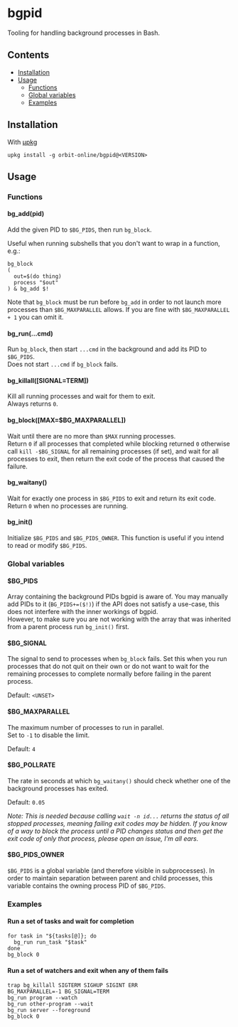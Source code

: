 # bgpid

Tooling for handling background processes in Bash.

## Contents

- [Installation](#installation)
- [Usage](#usage)
  - [Functions](#functions)
  - [Global variables](#global-variables)
  - [Examples](#examples)

## Installation

With [μpkg](https://github.com/orbit-online/upkg)

```
upkg install -g orbit-online/bgpid@<VERSION>
```

## Usage

### Functions

#### bg_add(pid)

Add the given PID to `$BG_PIDS`, then run `bg_block`.

Useful when running subshells that you don't want to wrap in a function, e.g.:

```
bg_block
(
  out=$(do thing)
  process "$out"
) & bg_add $!
```

Note that `bg_block` must be run before `bg_add` in order to not launch more
processes than `$BG_MAXPARALLEL` allows. If you are fine with
`$BG_MAXPARALLEL + 1` you can omit it.

#### bg_run(...cmd)

Run `bg_block`, then start `...cmd` in the background and add its PID to
`$BG_PIDS`.  
Does not start `...cmd` if `bg_block` fails.

#### bg_killall([SIGNAL=TERM])

Kill all running processes and wait for them to exit.  
Always returns `0`.

#### bg_block([MAX=$BG_MAXPARALLEL])

Wait until there are no more than `$MAX` running processes.  
Return `0` if all processes that completed while blocking returned `0`
otherwise call `kill -$BG_SIGNAL` for all remaining processes (if set),
and wait for all processes to exit, then return the exit code of the process
that caused the failure.

#### bg_waitany()

Wait for exactly one process in `$BG_PIDS` to exit and return its exit code.  
Return `0` when no processes are running.

#### bg_init()

Initialize `$BG_PIDS` and `$BG_PIDS_OWNER`. This function is useful if you
intend to read or modify `$BG_PIDS`.

### Global variables

#### $BG_PIDS

Array containing the background PIDs bgpid is aware of. You may manually add
PIDs to it (`BG_PIDS+=($!)`) if the API does not satisfy a use-case, this does
not interfere with the inner workings of bgpid.  
However, to make sure you are not working with the array that was inherited from
a parent process run `bg_init()` first.

#### $BG_SIGNAL

The signal to send to processes when `bg_block` fails. Set this when you run
processes that do not quit on their own or do not want to wait for the remaining
processes to complete normally before failing in the parent process.

Default: `<UNSET>`

#### $BG_MAXPARALLEL

The maximum number of processes to run in parallel.  
Set to `-1` to disable the limit.

Default: `4`

#### $BG_POLLRATE

The rate in seconds at which `bg_waitany()` should check whether one of the
background processes has exited.

Default: `0.05`

_Note: This is needed because calling `wait -n id...` returns the status of all
stopped processes, meaning failing exit codes may be hidden. If you know of a
way to block the process until a PID changes status and then get the exit code
of only that process, please open an issue, I'm all ears._

#### $BG_PIDS_OWNER

`$BG_PIDS` is a global variable (and therefore visible in subprocesses).
In order to maintain separation between parent and child processes,
this variable contains the owning process PID of `$BG_PIDS`.

### Examples

#### Run a set of tasks and wait for completion

```
for task in "${tasks[@]}; do
  bg_run run_task "$task"
done
bg_block 0
```

#### Run a set of watchers and exit when any of them fails

```
trap bg_killall SIGTERM SIGHUP SIGINT ERR
BG_MAXPARALLEL=-1 BG_SIGNAL=TERM
bg_run program --watch
bg_run other-program --wait
bg_run server --foreground
bg_block 0
```

